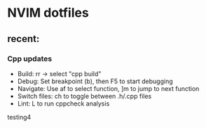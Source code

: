 # NVIM dotfiles

## recent: 

### Cpp updates 
  - Build: <leader>rr → select "cpp build"
  - Debug: Set breakpoint (<leader>b), then F5 to start debugging
  - Navigate: Use af to select function, ]m to jump to next function
  - Switch files: <leader>ch to toggle between .h/.cpp files
  - Lint: <leader>L to run cppcheck analysis


testing4
